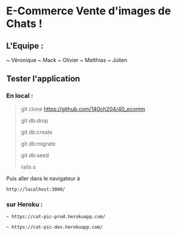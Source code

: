 # E-Commerce Vente d'images de Chats ! 


## L'Equipe : 

  ~ Véronique
  ~ Mack
  ~ Olivier
  ~ Matthias
  ~ Julien


## Tester l'application 

  ### En local : 

  > 
  > git clone https://github.com/140ch204/40_ecomm
  > 
  > git db:drop 
  >
  > git db:create 
  >
  > git db:migrate
  >
  > git db:seed
  >
  > rails s
  >

  Puis aller dans le navigateur à

    http://localhost:3000/

  ### sur Heroku : 

    ~ https://cat-pic-prod.herokuapp.com/

    ~ https://cat-pic-dev.herokuapp.com/



